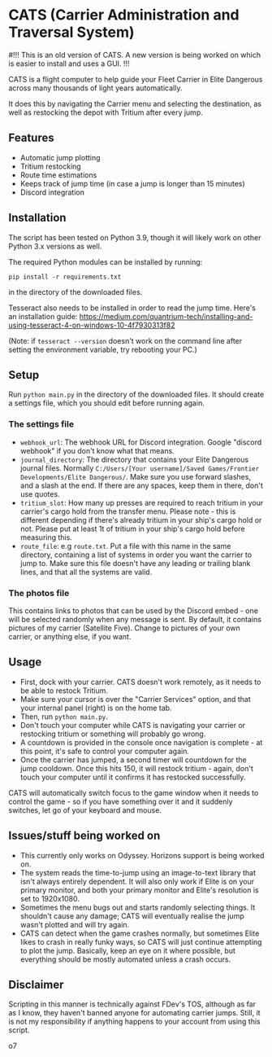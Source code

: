 # CATS (Carrier Administration and Traversal System)

#!!! This is an old version of CATS. A new version is being worked on which is easier to install and uses a GUI. !!!

CATS is a flight computer to help guide your Fleet Carrier in Elite Dangerous
across many thousands of light years automatically.

It does this by navigating the Carrier menu and selecting the destination,
as well as restocking the depot with Tritium after every jump.

## Features
- Automatic jump plotting
- Tritium restocking
- Route time estimations
- Keeps track of jump time (in case a jump is longer than 15 minutes)
- Discord integration

## Installation
The script has been tested on Python 3.9, though it will likely work on other Python 3.x versions as well.

The required Python modules can be installed by running:

``pip install -r requirements.txt``

in the directory of the downloaded files.

Tesseract also needs to be installed in order to read the jump time.
Here's an installation guide: 
https://medium.com/quantrium-tech/installing-and-using-tesseract-4-on-windows-10-4f7930313f82

(Note: if ``tesseract --version`` doesn't work on the command line after setting the environment variable, try rebooting your PC.)

## Setup
Run ``python main.py`` in the directory of the downloaded files. It should create a settings file, which you should edit before running again.

### The settings file
- ``webhook_url``: The webhook URL for Discord integration. Google "discord webhook" if you don't know what that means.
- ``journal_directory``: The directory that contains your Elite Dangerous journal files. Normally 
``C:/Users/[Your username]/Saved Games/Frontier Developments/Elite Dangerous/``.
Make sure you use forward slashes, and a slash at the end. If there are any spaces, keep them in there, don't use quotes.
- ``tritium_slot``: How many up presses are required to reach tritium in your carrier's cargo hold from the transfer menu.
Please note - this is different depending if there's already tritium in your ship's cargo hold or not. Please put at least 1t of tritium in your ship's cargo hold before measuring this.
- ``route_file``: e.g ``route.txt``. Put a file with this name in the same directory, containing a list of systems in order you want the carrier to jump to.
Make sure this file doesn't have any leading or trailing blank lines, and that all the systems are valid.

### The photos file
This contains links to photos that can be used by the Discord embed - one will be selected randomly when any message is sent.
By default, it contains pictures of my carrier (Satellite Five). Change to pictures of your own carrier, or anything else, if you want.

## Usage
- First, dock with your carrier. CATS doesn't work remotely, as it needs to be able to restock Tritium. 
- Make sure your cursor is over the "Carrier Services" option, and that your internal panel (right) is on the home tab. 
- Then, run ``python main.py``.
- Don't touch your computer while CATS is navigating your carrier or restocking tritium or something will probably go wrong.
- A countdown is provided in the console once navigation is complete - at this point, it's safe to control your computer again.
- Once the carrier has jumped, a second timer will countdown for the jump cooldown. Once this hits 150, it will restock
tritium - again, don't touch your computer until it confirms it has restocked successfully.

CATS will automatically switch focus to the game window when it needs to control the game - so if you have something over it
and it suddenly switches, let go of your keyboard and mouse.

## Issues/stuff being worked on
- This currently only works on Odyssey. Horizons support is being worked on.
- The system reads the time-to-jump using an image-to-text library that isn't always entirely dependent. It will also only work if Elite is on your primary monitor, and both your primary monitor and Elite's resolution is set to 1920x1080.
- Sometimes the menu bugs out and starts randomly selecting things. It shouldn't cause any damage; CATS will 
eventually realise the jump wasn't plotted and will try again.
- CATS can detect when the game crashes normally, but sometimes Elite likes to crash in really funky ways, so CATS will just continue
attempting to plot the jump.
Basically, keep an eye on it where possible, but everything should be mostly automated unless a crash occurs.

## Disclaimer
Scripting in this manner is technically against FDev's TOS, although as far as I know, they haven't banned anyone for automating carrier jumps.
Still, it is not my responsibility if anything happens to your account from using this script.

o7
